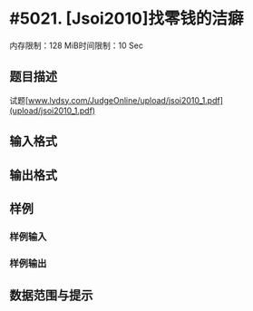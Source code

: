 # #5021. [Jsoi2010]找零钱的洁癖

内存限制：128 MiB时间限制：10 Sec

## 题目描述

试题[www.lydsy.com/JudgeOnline/upload/jsoi2010_1.pdf](upload/jsoi2010_1.pdf)

## 输入格式

## 输出格式

## 样例

### 样例输入

### 样例输出

## 数据范围与提示
